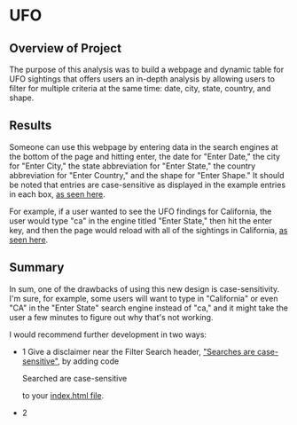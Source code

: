 # UFO

## Overview of Project

The purpose of this analysis was to build a webpage and dynamic table for UFO sightings that offers users an in-depth analysis by allowing users to filter for multiple criteria at the same time: date, city, state, country, and shape.

## Results

Someone can use this webpage by entering data in the search engines at the bottom of the page and hitting enter, the date for "Enter Date," the city for "Enter City," the state abbreviation for "Enter State," the country abbreviation for "Enter Country," and the shape for "Enter Shape." It should be noted that entries are case-sensitive as displayed in the example entries in each box, [as seen here](https://github.com/LaurenSonis/UFO/blob/main/2021-02-21%20(1)_LI.jpg).

For example, if a user wanted to see the UFO findings for California, the user would type "ca" in the engine titled "Enter State," then hit the enter key, and then the page would reload with all of the sightings in California, [as seen here](https://github.com/LaurenSonis/UFO/blob/main/2021-02-21%20(2).png).

## Summary 

In sum, one of the drawbacks of using this new design is case-sensitivity. I'm sure, for example, some users will want to type in "California" or even "CA" in the "Enter State" search engine instead of "ca," and it might take the user a few minutes to figure out why that's not working. 

I would recommend further development in two ways:

* 1 Give a disclaimer near the Filter Search header, ["Searches are case-sensitive"](https://github.com/LaurenSonis/UFO/blob/main/2021-02-21%20(3)_LI.jpg), by adding code <p>Searched are case-sensitive</p> to your [index.html file](https://github.com/LaurenSonis/UFO/blob/main/2021-02-21%20(4)_LI.jpg). 

* 2 
